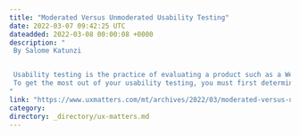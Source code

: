 ```yaml
---
title: "Moderated Versus Unmoderated Usability Testing"
date: 2022-03-07 09:42:25 UTC
dateadded: 2022-03-08 00:00:08 +0000
description: "
 By Salome Katunzi 


 Usability testing is the practice of evaluating a product such as a Web site, application, system, or platform as real people are performing tasks with it. We put these products into the hands of real users to see whether they can navigate the product easily and complete the necessary tasks. At various phases of the software-development process, we can conduct usability testing on prototypes, alpha and beta versions of a product, and even live Web sites. 
 To get the most out of your usability testing, you must first determine which method of testing is most appropriate for your project. There are two broad types of usability-testing methods: moderated and unmoderated usability testing. In this article, I’ll discuss the benefits and drawbacks of both moderated and unmoderated usability testing and provide some best practices for each testing method that can ensure successful test sessions. Read More 
"
link: "https://www.uxmatters.com/mt/archives/2022/03/moderated-versus-unmoderated-usability-testing.php"
category:
directory: _directory/ux-matters.md
---
```

